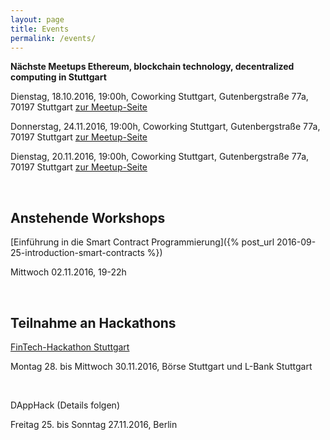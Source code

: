 ```yaml
---
layout: page
title: Events
permalink: /events/
---
```


**Nächste Meetups Ethereum, blockchain technology, decentralized computing in Stuttgart**

Dienstag, 18.10.2016, 19:00h, Coworking Stuttgart, Gutenbergstraße 77a, 70197 Stuttgart
[zur Meetup-Seite](http://www.meetup.com/de-DE/Ethereum-blockchain-technology-decentralized-computing/events/232471377/)

Donnerstag, 24.11.2016, 19:00h, Coworking Stuttgart, Gutenbergstraße 77a, 70197 Stuttgart
[zur Meetup-Seite](http://www.meetup.com/de-DE/Ethereum-blockchain-technology-decentralized-computing/events/232471393/)

Dienstag, 20.11.2016, 19:00h, Coworking Stuttgart, Gutenbergstraße 77a, 70197 Stuttgart
[zur Meetup-Seite](http://www.meetup.com/de-DE/Ethereum-blockchain-technology-decentralized-computing/events/232471431/)

<br>

## Anstehende Workshops

[Einführung in die Smart Contract Programmierung]({% post_url 2016-09-25-introduction-smart-contracts %})

Mittwoch 02.11.2016, 19-22h

<br>

## Teilnahme an Hackathons

[FinTech-Hackathon Stuttgart](https://www.stuttgart-financial.de/netzwerk/fintech-days/bankathon0/)

Montag 28. bis Mittwoch 30.11.2016, Börse Stuttgart und L-Bank Stuttgart

<br>


DAppHack (Details folgen)

Freitag 25. bis Sonntag 27.11.2016, Berlin


